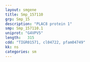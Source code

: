 ```yaml
---
layout: smgene
title: Smp_157110
grp: Smp_15
description: "PLAC8 protein 1"
smp: Smp_157110.1
uniprot: "G4VPV5"
length:   315
cdd: "TIGR01571, cl04722, pfam04749"
kk: ns
categories: sm
---
```

